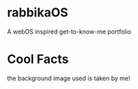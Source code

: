 # rabbikaOS
A webOS inspired get-to-know-me portfolio
# Cool Facts
the background image used is taken by me!
